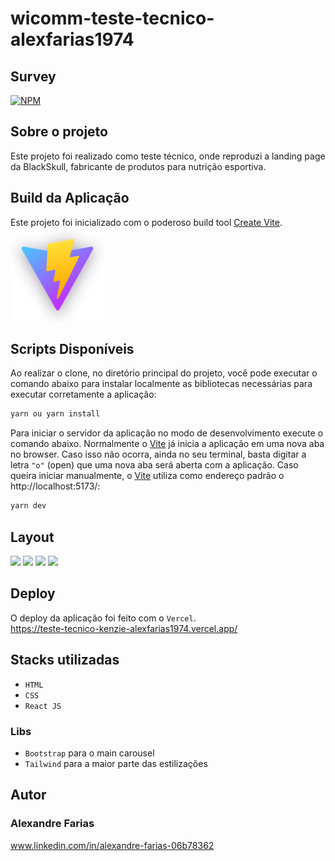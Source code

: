 # wicomm-teste-tecnico-alexfarias1974

## Survey

[![NPM](https://img.shields.io/npm/l/react)](https://github.com/alexfarias1974/teste-tecnico-kenzie-alexfarias1974/blob/main/LICENCE)

## Sobre o projeto

Este projeto foi realizado como teste técnico, onde reproduzi a landing page da BlackSkull, fabricante de produtos para nutrição esportiva.

## Build da Aplicação

Este projeto foi inicializado com o poderoso build tool [Create Vite](https://vitejs.dev/).\
<img src="https://github.com/alexfarias1974/teste-tecnico-kenzie-alexfarias1974/blob/main/src/assets/vite.png" width="150px" />

## Scripts Disponíveis

Ao realizar o clone, no diretório principal do projeto, você pode executar o comando abaixo para instalar localmente as bibliotecas necessárias para executar corretamente a aplicação:

```bash
yarn ou yarn install
```
Para iniciar o servidor da aplicação no modo de desenvolvimento execute o comando abaixo. Normalmente o [Vite](https://vitejs.dev/) já inicia a aplicação em uma nova aba no browser. Caso isso não ocorra, ainda no seu terminal, basta digitar a letra `"o"` (open) que uma nova aba será aberta com a aplicação. Caso queira iniciar manualmente, o [Vite](https://vitejs.dev/) utiliza como endereço padrão o http://localhost:5173/:

```bash
yarn dev
```
## Layout

<img src="https://user-images.githubusercontent.com/99928629/232615064-23207995-c324-42d5-a092-4576baa473e6.png" width=400px />
<img src="https://user-images.githubusercontent.com/99928629/232615068-91947275-5867-435d-9d27-40c98240fc6c.png" width=400px />
<img src="https://user-images.githubusercontent.com/99928629/232615073-c8c3d44d-40e7-43a8-8972-9e8e1d6cd524.png" width=400px />
<img src="https://user-images.githubusercontent.com/99928629/232615076-f0df6d1f-c215-4919-9f0e-a6ebfb08e61a.png" width=400px />


## Deploy

O deploy da aplicação foi feito com o `Vercel`.\
https://teste-tecnico-kenzie-alexfarias1974.vercel.app/

## Stacks utilizadas

- `HTML`
- `CSS`
- `React JS`

### Libs

- `Bootstrap` para o main carousel
- `Tailwind` para a maior parte das estilizações

## Autor

### Alexandre Farias 
www.linkedin.com/in/alexandre-farias-06b78362

